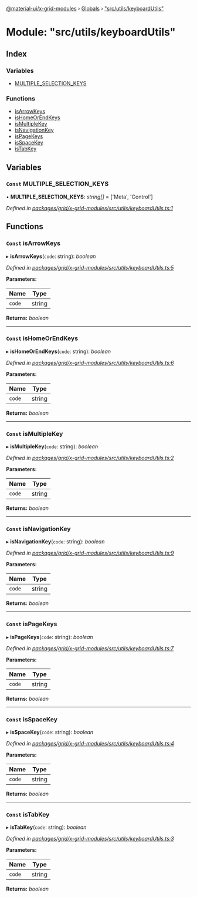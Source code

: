 [@material-ui/x-grid-modules](../README.md) › [Globals](../globals.md) › ["src/utils/keyboardUtils"](_src_utils_keyboardutils_.md)

# Module: "src/utils/keyboardUtils"

## Index

### Variables

* [MULTIPLE_SELECTION_KEYS](_src_utils_keyboardutils_.md#const-multiple_selection_keys)

### Functions

* [isArrowKeys](_src_utils_keyboardutils_.md#const-isarrowkeys)
* [isHomeOrEndKeys](_src_utils_keyboardutils_.md#const-ishomeorendkeys)
* [isMultipleKey](_src_utils_keyboardutils_.md#const-ismultiplekey)
* [isNavigationKey](_src_utils_keyboardutils_.md#const-isnavigationkey)
* [isPageKeys](_src_utils_keyboardutils_.md#const-ispagekeys)
* [isSpaceKey](_src_utils_keyboardutils_.md#const-isspacekey)
* [isTabKey](_src_utils_keyboardutils_.md#const-istabkey)

## Variables

### `Const` MULTIPLE_SELECTION_KEYS

• **MULTIPLE_SELECTION_KEYS**: *string[]* = ['Meta', 'Control']

*Defined in [packages/grid/x-grid-modules/src/utils/keyboardUtils.ts:1](https://github.com/mui-org/material-ui-x/blob/02342a6/packages/grid/x-grid-modules/src/utils/keyboardUtils.ts#L1)*

## Functions

### `Const` isArrowKeys

▸ **isArrowKeys**(`code`: string): *boolean*

*Defined in [packages/grid/x-grid-modules/src/utils/keyboardUtils.ts:5](https://github.com/mui-org/material-ui-x/blob/02342a6/packages/grid/x-grid-modules/src/utils/keyboardUtils.ts#L5)*

**Parameters:**

Name | Type |
------ | ------ |
`code` | string |

**Returns:** *boolean*

___

### `Const` isHomeOrEndKeys

▸ **isHomeOrEndKeys**(`code`: string): *boolean*

*Defined in [packages/grid/x-grid-modules/src/utils/keyboardUtils.ts:6](https://github.com/mui-org/material-ui-x/blob/02342a6/packages/grid/x-grid-modules/src/utils/keyboardUtils.ts#L6)*

**Parameters:**

Name | Type |
------ | ------ |
`code` | string |

**Returns:** *boolean*

___

### `Const` isMultipleKey

▸ **isMultipleKey**(`code`: string): *boolean*

*Defined in [packages/grid/x-grid-modules/src/utils/keyboardUtils.ts:2](https://github.com/mui-org/material-ui-x/blob/02342a6/packages/grid/x-grid-modules/src/utils/keyboardUtils.ts#L2)*

**Parameters:**

Name | Type |
------ | ------ |
`code` | string |

**Returns:** *boolean*

___

### `Const` isNavigationKey

▸ **isNavigationKey**(`code`: string): *boolean*

*Defined in [packages/grid/x-grid-modules/src/utils/keyboardUtils.ts:9](https://github.com/mui-org/material-ui-x/blob/02342a6/packages/grid/x-grid-modules/src/utils/keyboardUtils.ts#L9)*

**Parameters:**

Name | Type |
------ | ------ |
`code` | string |

**Returns:** *boolean*

___

### `Const` isPageKeys

▸ **isPageKeys**(`code`: string): *boolean*

*Defined in [packages/grid/x-grid-modules/src/utils/keyboardUtils.ts:7](https://github.com/mui-org/material-ui-x/blob/02342a6/packages/grid/x-grid-modules/src/utils/keyboardUtils.ts#L7)*

**Parameters:**

Name | Type |
------ | ------ |
`code` | string |

**Returns:** *boolean*

___

### `Const` isSpaceKey

▸ **isSpaceKey**(`code`: string): *boolean*

*Defined in [packages/grid/x-grid-modules/src/utils/keyboardUtils.ts:4](https://github.com/mui-org/material-ui-x/blob/02342a6/packages/grid/x-grid-modules/src/utils/keyboardUtils.ts#L4)*

**Parameters:**

Name | Type |
------ | ------ |
`code` | string |

**Returns:** *boolean*

___

### `Const` isTabKey

▸ **isTabKey**(`code`: string): *boolean*

*Defined in [packages/grid/x-grid-modules/src/utils/keyboardUtils.ts:3](https://github.com/mui-org/material-ui-x/blob/02342a6/packages/grid/x-grid-modules/src/utils/keyboardUtils.ts#L3)*

**Parameters:**

Name | Type |
------ | ------ |
`code` | string |

**Returns:** *boolean*
